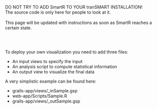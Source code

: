DO NOT TRY TO ADD SmartR TO YOUR tranSMART INSTALLATION!<br/>
The source code is only here for people to look at it.<br/>
<br/>
This page will be updated with instructions as soon as SmartR reaches a certain state.

<br/>
<br/>





To deploy your own visualization you need to add three files:
- An input views to specify the input
- An analysis script to compute statistical information
- An output view to visualize the final data

A very simplistic example can be found here:

- grails-app/views/_inSample.gsp
- web-app/Scripts/Sample.R
- grails-app/views/_outSample.gsp

